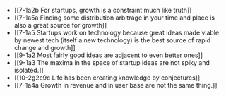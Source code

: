 - [[7-1a2b For startups, growth is a constraint much like truth]]
- [[7-1a5a Finding some distribution arbitrage in your time and place is also a great source for growth]]
- [[7-1a5 Startups work on technology because great ideas made viable by newest tech (itself a new technology) is the best source of rapid change and growth]]
- [[9-1a2 Most fairly good ideas are adjacent to even better ones]]
- [[9-1a3 The maxima in the space of startup ideas are not spiky and isolated.]]
- [[10-2g2e9c Life has been creating knowledge by conjectures]]
- [[7-1a4a Growth in revenue and in user base are not the same thing.]]
